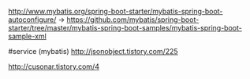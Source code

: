http://www.mybatis.org/spring-boot-starter/mybatis-spring-boot-autoconfigure/
->
https://github.com/mybatis/spring-boot-starter/tree/master/mybatis-spring-boot-samples/mybatis-spring-boot-sample-xml

#service (mybatis)
http://jsonobject.tistory.com/225

http://cusonar.tistory.com/4
